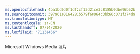 ```yaml
---
ms.openlocfilehash: 4ba1bd0d0f1df2cf13d21ce3c8185b0dbe96b52b
ms.sourcegitcommit: 397961a0164281b579f68064c3bb66c071f374d9
ms.translationtype: MT
ms.contentlocale: zh-CN
ms.lasthandoff: 07/14/2020
ms.locfileid: "71138456"
---
```

Microsoft Windows Media 照片